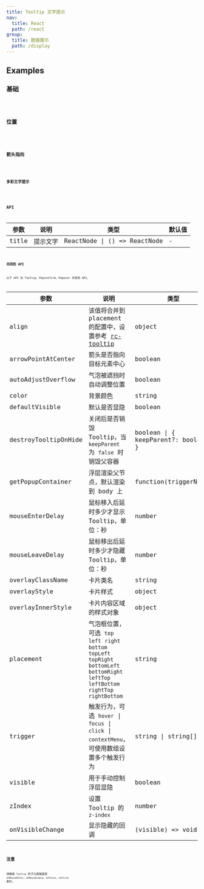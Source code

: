 ```yaml
---
title: Tooltip 文字提示
nav:
  title: React
  path: /react
group:
  title: 数据展示
  path: /display
---
```


## Examples

### 基础

<code src='./demo/basic.tsx' />

### 位置

<code src='./demo/placement.tsx' />

### 箭头指向

<code src='./demo/arrow-point-at-center.tsx' />

### 多彩文字提示

<code src='./demo/colorful.tsx' />

## API

| 参数  | 说明     | 类型                         | 默认值 |
| ----- | -------- | ---------------------------- | ------ |
| title | 提示文字 | ReactNode \| () => ReactNode | -      |

### 共同的 API

以下 API 为 Tooltip、Popconfirm、Popover 共享的 API。

| 参数                 | 说明                                                                                                                                           | 类型                                | 默认值              |
| -------------------- | ---------------------------------------------------------------------------------------------------------------------------------------------- | ----------------------------------- | ------------------- |
| align                | 该值将合并到 placement 的配置中，设置参考 [rc-tooltip](https://github.com/react-component/tooltip)                                             | object                              | -                   |
| arrowPointAtCenter   | 箭头是否指向目标元素中心                                                                                                                       | boolean                             | false               |
| autoAdjustOverflow   | 气泡被遮挡时自动调整位置                                                                                                                       | boolean                             | true                |
| color                | 背景颜色                                                                                                                                       | string                              | -                   |
| defaultVisible       | 默认是否显隐                                                                                                                                   | boolean                             | false               |
| destroyTooltipOnHide | 关闭后是否销毁 Tooltip，当 `keepParent` 为 `false` 时销毁父容器                                                                                | boolean \| { keepParent?: boolean } | false               |
| getPopupContainer    | 浮层渲染父节点，默认渲染到 body 上                                                                                                             | function(triggerNode)               | () => document.body |
| mouseEnterDelay      | 鼠标移入后延时多少才显示 Tooltip，单位：秒                                                                                                     | number                              | 0.1                 |
| mouseLeaveDelay      | 鼠标移出后延时多少才隐藏 Tooltip，单位：秒                                                                                                     | number                              | 0.1                 |
| overlayClassName     | 卡片类名                                                                                                                                       | string                              | -                   |
| overlayStyle         | 卡片样式                                                                                                                                       | object                              | -                   |
| overlayInnerStyle    | 卡片内容区域的样式对象                                                                                                                         | object                              | -                   |
| placement            | 气泡框位置，可选 `top` `left` `right` `bottom` `topLeft` `topRight` `bottomLeft` `bottomRight` `leftTop` `leftBottom` `rightTop` `rightBottom` | string                              | `top`               |
| trigger              | 触发行为，可选 `hover` \| `focus` \| `click` \| `contextMenu`，可使用数组设置多个触发行为                                                      | string \| string\[]                 | `hover`             |
| visible              | 用于手动控制浮层显隐                                                                                                                           | boolean                             | false               |
| zIndex               | 设置 Tooltip 的 `z-index`                                                                                                                      | number                              | -                   |
| onVisibleChange      | 显示隐藏的回调                                                                                                                                 | (visible) => void                   | -                   |

## 注意

请确保 `Tooltip` 的子元素能接受 `onMouseEnter`、`onMouseLeave`、`onFocus`、`onClick` 事件。

<style>
[id^="components-tooltip-demo-placement"] {
  overflow: auto;
}

[id^="components-tooltip-demo-placement"] .whale-btn {
    width: 70px;
    padding: 0;
    text-align: center;
    margin-right: 8px;
    margin-bottom: 8px;
}

[id^="components-tooltip-demo-point"] .whale-btn {
    margin-right: 8px;
    margin-bottom: 8px;
}

[id^="components-tooltip-demo-colorful"] .whale-btn {
    margin-right: 8px;
    margin-bottom: 8px;
}
</style>
